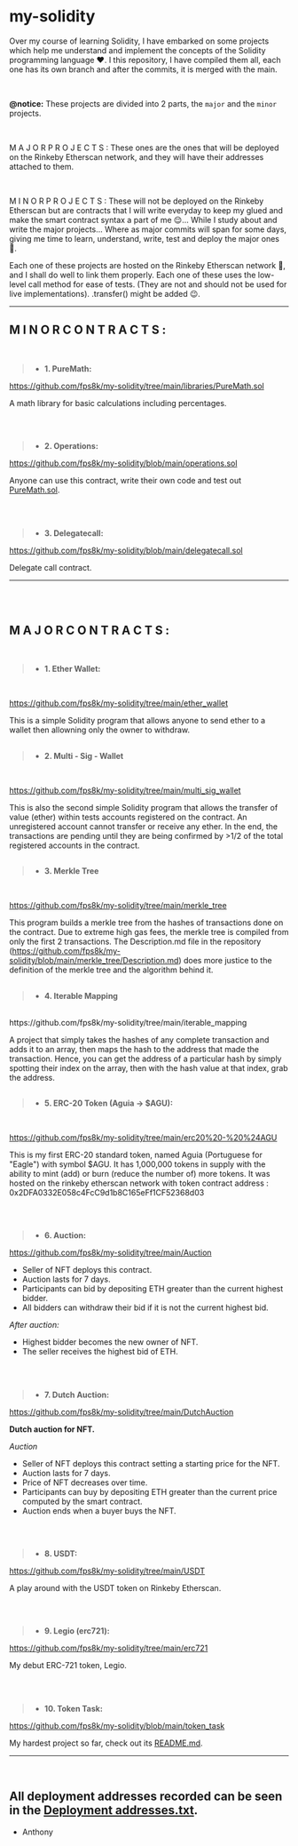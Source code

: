 # **my-solidity**

Over my course of learning Solidity, I have embarked on some projects which help me understand and implement the concepts of the Solidity programming language ❤.
I this repository, I have compiled them all, each one has its own branch and after the commits, it is merged with the main.

<br/>

**@notice:**
  These projects are divided into 2 parts, the `major` and the `minor` projects.

<br/>

  M A J O R   P R O J E C T S :
    These ones are the ones that will be deployed on the Rinkeby Etherscan network, and they will have their addresses attached to them.

<br/>

  M I N O R   P R O J E C T S :
    These will not be deployed on the Rinkeby Etherscan but are contracts that I will write everyday to keep my glued and make the smart contract syntax a part of me 😌...
    While I study about and write the major projects...
    Where as major commits will span for some days, giving me time to learn, understand, write, test and deploy the major ones 🤗.

  Each one of these projects are hosted on the Rinkeby Etherscan network 🚀, and I shall do well to link them properly.
  Each one of these uses the low-level call method for ease of tests. (They are not and should not be used for live implementations).
  .transfer() might be added 😉.

---

## **M I N O R   C O N T R A C T S :** 

<br/>


> - **1. PureMath:**

https://github.com/fps8k/my-solidity/tree/main/libraries/PureMath.sol

A math library for basic calculations including percentages.

##

<br/>

> - **2. Operations:**

https://github.com/fps8k/my-solidity/blob/main/operations.sol

Anyone can use this contract, write their own code and test out <a href="https://github.com/fps8k/my-solidity/blob/main/libraries/PureMath.sol">PureMath.sol</a>.

##

<br/>

> - **3. Delegatecall:**

https://github.com/fps8k/my-solidity/blob/main/delegatecall.sol

Delegate call contract.

---

<br/><br/>

## **M A J O R   C O N T R A C T S :**

<br/>


> - **1. Ether Wallet:**

<br/>

https://github.com/fps8k/my-solidity/tree/main/ether_wallet

This is a simple Solidity program that allows anyone to send ether to a wallet then allowning only the owner to withdraw.


##

> - **2. Multi - Sig - Wallet**

<br/>

https://github.com/fps8k/my-solidity/tree/main/multi_sig_wallet

This is also the second simple Solidity program that allows the transfer of value (ether) within tests accounts registered on the contract. An unregistered account cannot transfer or receive any ether. In the end, the transactions are pending until they are being confirmed by >1/2 of the total registered accounts in the contract.


##

> - **3. Merkle Tree**

<br/>

https://github.com/fps8k/my-solidity/tree/main/merkle_tree

This program builds a merkle tree from the hashes of transactions done on the contract. Due to extreme high gas fees, the merkle tree is compiled from only the first 2 transactions.
The Description.md file in the repository (https://github.com/fps8k/my-solidity/blob/main/merkle_tree/Description.md) does more justice to the definition of the merkle tree and the algorithm behind it.


##

> - **4. Iterable Mapping**

<br/>
https://github.com/fps8k/my-solidity/tree/main/iterable_mapping

A project that simply takes the hashes of any complete transaction and adds it to an array, then maps the hash to the address that made the transaction. Hence, you can get the address of a particular hash by simply spotting their index on the array, then with the hash value at that index, grab the address.


##

> - **5. ERC-20 Token (Aguia -> $AGU):**

<br/>

https://github.com/fps8k/my-solidity/tree/main/erc20%20-%20%24AGU

This is my first ERC-20 standard token, named Aguia (Portuguese for "Eagle") with symbol $AGU. It has 1,000,000 tokens in supply with the ability to mint (add) or burn (reduce the number of) more tokens. It was hosted on the rinkeby etherscan network with token contract address : 0x2DFA0332E058c4FcC9d1b8C165eFf1CF52368d03


##

<br/>

> - **6. Auction:**

https://github.com/fps8k/my-solidity/tree/main/Auction

- Seller of NFT deploys this contract.
- Auction lasts for 7 days.
- Participants can bid by depositing ETH greater than the current highest bidder.
- All bidders can withdraw their bid if it is not the current highest bid.

*After auction:*
- Highest bidder becomes the new owner of NFT.
- The seller receives the highest bid of ETH.

##

<br/>

> - **7. Dutch Auction:**

https://github.com/fps8k/my-solidity/tree/main/DutchAuction

**Dutch auction for NFT.**

*Auction*
- Seller of NFT deploys this contract setting a starting price for the NFT.
- Auction lasts for 7 days.
- Price of NFT decreases over time.
- Participants can buy by depositing ETH greater than the current price computed by the smart contract.
- Auction ends when a buyer buys the NFT.

##

<br/>

> - **8. USDT:**

https://github.com/fps8k/my-solidity/tree/main/USDT

A play around with the USDT token on Rinkeby Etherscan.

##

<br/>

> - **9. Legio (erc721):**

https://github.com/fps8k/my-solidity/tree/main/erc721

My debut ERC-721 token, Legio.

##

<br/>

> - **10. Token Task:**

https://github.com/fps8k/my-solidity/blob/main/token_task

My hardest project so far, check out its <a href="https://github.com/fps8k/my-solidity/blob/main/token_task/README.md">README.md</a>.

---

<br/>

## All deployment addresses recorded can be seen in the <a href="https://github.com/fps8k/my-solidity/blob/main/Deployment Addresses.txt">Deployment addresses.txt</a>.

- Anthony
